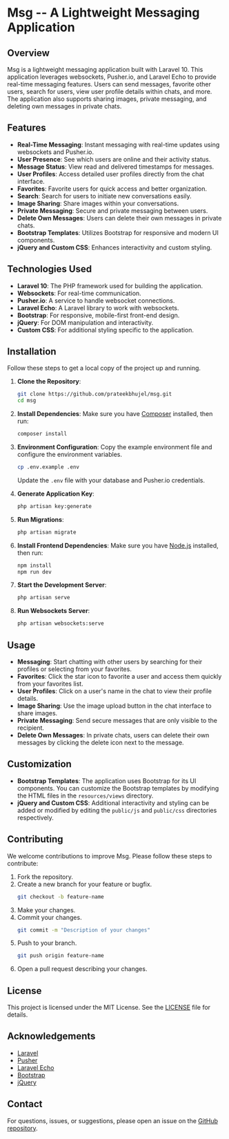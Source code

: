 # Msg -- A Lightweight Messaging Application

## Overview

Msg is a lightweight messaging application built with Laravel 10. This application leverages websockets, Pusher.io, and Laravel Echo to provide real-time messaging features. Users can send messages, favorite other users, search for users, view user profile details within chats, and more. The application also supports sharing images, private messaging, and deleting own messages in private chats.

## Features

- **Real-Time Messaging**: Instant messaging with real-time updates using websockets and Pusher.io.
- **User Presence**: See which users are online and their activity status.
- **Message Status**: View read and delivered timestamps for messages.
- **User Profiles**: Access detailed user profiles directly from the chat interface.
- **Favorites**: Favorite users for quick access and better organization.
- **Search**: Search for users to initiate new conversations easily.
- **Image Sharing**: Share images within your conversations.
- **Private Messaging**: Secure and private messaging between users.
- **Delete Own Messages**: Users can delete their own messages in private chats.
- **Bootstrap Templates**: Utilizes Bootstrap for responsive and modern UI components.
- **jQuery and Custom CSS**: Enhances interactivity and custom styling.

## Technologies Used

- **Laravel 10**: The PHP framework used for building the application.
- **Websockets**: For real-time communication.
- **Pusher.io**: A service to handle websocket connections.
- **Laravel Echo**: A Laravel library to work with websockets.
- **Bootstrap**: For responsive, mobile-first front-end design.
- **jQuery**: For DOM manipulation and interactivity.
- **Custom CSS**: For additional styling specific to the application.

## Installation

Follow these steps to get a local copy of the project up and running.

1. **Clone the Repository**:
   ```sh
   git clone https://github.com/prateekbhujel/msg.git
   cd msg
   ```

2. **Install Dependencies**:
   Make sure you have [Composer](https://getcomposer.org/) installed, then run:
   ```sh
   composer install
   ```

3. **Environment Configuration**:
   Copy the example environment file and configure the environment variables.
   ```sh
   cp .env.example .env
   ```
   Update the `.env` file with your database and Pusher.io credentials.

4. **Generate Application Key**:
   ```sh
   php artisan key:generate
   ```

5. **Run Migrations**:
   ```sh
   php artisan migrate
   ```

6. **Install Frontend Dependencies**:
   Make sure you have [Node.js](https://nodejs.org/) installed, then run:
   ```sh
   npm install
   npm run dev
   ```

7. **Start the Development Server**:
   ```sh
   php artisan serve
   ```

8. **Run Websockets Server**:
   ```sh
   php artisan websockets:serve
   ```

## Usage

- **Messaging**: Start chatting with other users by searching for their profiles or selecting from your favorites.
- **Favorites**: Click the star icon to favorite a user and access them quickly from your favorites list.
- **User Profiles**: Click on a user's name in the chat to view their profile details.
- **Image Sharing**: Use the image upload button in the chat interface to share images.
- **Private Messaging**: Send secure messages that are only visible to the recipient.
- **Delete Own Messages**: In private chats, users can delete their own messages by clicking the delete icon next to the message.

## Customization

- **Bootstrap Templates**: The application uses Bootstrap for its UI components. You can customize the Bootstrap templates by modifying the HTML files in the `resources/views` directory.
- **jQuery and Custom CSS**: Additional interactivity and styling can be added or modified by editing the `public/js` and `public/css` directories respectively.

## Contributing

We welcome contributions to improve Msg. Please follow these steps to contribute:

1. Fork the repository.
2. Create a new branch for your feature or bugfix.
   ```sh
   git checkout -b feature-name
   ```
3. Make your changes.
4. Commit your changes.
   ```sh
   git commit -m "Description of your changes"
   ```
5. Push to your branch.
   ```sh
   git push origin feature-name
   ```
6. Open a pull request describing your changes.

## License

This project is licensed under the MIT License. See the [LICENSE](LICENSE) file for details.

## Acknowledgements

- [Laravel](https://laravel.com/)
- [Pusher](https://pusher.com/)
- [Laravel Echo](https://laravel.com/docs/10.x/broadcasting#installing-laravel-echo)
- [Bootstrap](https://getbootstrap.com/)
- [jQuery](https://jquery.com/)

## Contact

For questions, issues, or suggestions, please open an issue on the [GitHub repository](https://github.com/prateekbhujel/msg/issues).
```
